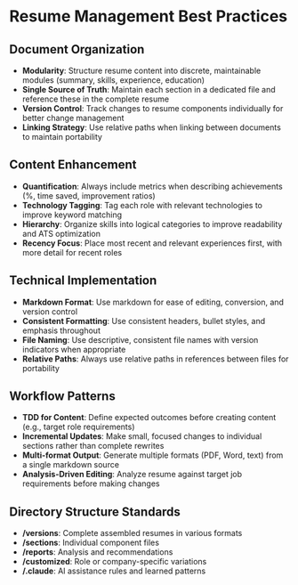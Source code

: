 # Resume Management Best Practices

## Document Organization

- **Modularity**: Structure resume content into discrete, maintainable modules (summary, skills, experience, education)
- **Single Source of Truth**: Maintain each section in a dedicated file and reference these in the complete resume
- **Version Control**: Track changes to resume components individually for better change management
- **Linking Strategy**: Use relative paths when linking between documents to maintain portability

## Content Enhancement

- **Quantification**: Always include metrics when describing achievements (%, time saved, improvement ratios)
- **Technology Tagging**: Tag each role with relevant technologies to improve keyword matching
- **Hierarchy**: Organize skills into logical categories to improve readability and ATS optimization
- **Recency Focus**: Place most recent and relevant experiences first, with more detail for recent roles

## Technical Implementation

- **Markdown Format**: Use markdown for ease of editing, conversion, and version control
- **Consistent Formatting**: Use consistent headers, bullet styles, and emphasis throughout
- **File Naming**: Use descriptive, consistent file names with version indicators when appropriate
- **Relative Paths**: Always use relative paths in references between files for portability

## Workflow Patterns

- **TDD for Content**: Define expected outcomes before creating content (e.g., target role requirements)
- **Incremental Updates**: Make small, focused changes to individual sections rather than complete rewrites
- **Multi-format Output**: Generate multiple formats (PDF, Word, text) from a single markdown source
- **Analysis-Driven Editing**: Analyze resume against target job requirements before making changes

## Directory Structure Standards

- **/versions**: Complete assembled resumes in various formats
- **/sections**: Individual component files
- **/reports**: Analysis and recommendations
- **/customized**: Role or company-specific variations
- **/.claude**: AI assistance rules and learned patterns